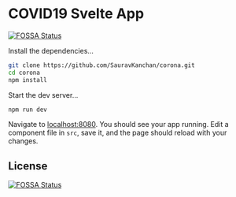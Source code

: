 # COVID19 Svelte App
[![FOSSA Status](https://app.fossa.io/api/projects/git%2Bgithub.com%2FSauravKanchan%2Fcorona.svg?type=shield)](https://app.fossa.io/projects/git%2Bgithub.com%2FSauravKanchan%2Fcorona?ref=badge_shield)


Install the dependencies...

```bash
git clone https://github.com/SauravKanchan/corona.git
cd corona
npm install
```

Start the dev server...
```bash
npm run dev
```

Navigate to [localhost:8080](http://localhost:8080). You should see your app running. Edit a component file in `src`, save it, and the page should reload with your changes.



## License
[![FOSSA Status](https://app.fossa.io/api/projects/git%2Bgithub.com%2FSauravKanchan%2Fcorona.svg?type=large)](https://app.fossa.io/projects/git%2Bgithub.com%2FSauravKanchan%2Fcorona?ref=badge_large)